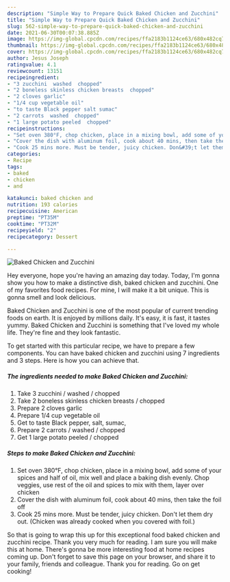 ```yaml
---
description: "Simple Way to Prepare Quick Baked Chicken and Zucchini"
title: "Simple Way to Prepare Quick Baked Chicken and Zucchini"
slug: 562-simple-way-to-prepare-quick-baked-chicken-and-zucchini
date: 2021-06-30T00:07:38.885Z
image: https://img-global.cpcdn.com/recipes/ffa2183b1124ce63/680x482cq70/baked-chicken-and-zucchini-recipe-main-photo.jpg
thumbnail: https://img-global.cpcdn.com/recipes/ffa2183b1124ce63/680x482cq70/baked-chicken-and-zucchini-recipe-main-photo.jpg
cover: https://img-global.cpcdn.com/recipes/ffa2183b1124ce63/680x482cq70/baked-chicken-and-zucchini-recipe-main-photo.jpg
author: Jesus Joseph
ratingvalue: 4.1
reviewcount: 13151
recipeingredient:
- "3 zucchini  washed  chopped"
- "2 boneless skinless chicken breasts  chopped"
- "2 cloves garlic"
- "1/4 cup vegetable oil"
- "to taste Black pepper salt sumac"
- "2 carrots  washed  chopped"
- "1 large potato peeled  chopped"
recipeinstructions:
- "Set oven 380°F, chop chicken, place in a mixing bowl, add some of your spices and half of oil, mix well and place a baking dish evenly. Chop veggies, use rest of the oil and spices to mix with them, layer over chicken"
- "Cover the dish with aluminum foil, cook about 40 mins, then take the foil off"
- "Cook 25 mins more. Must be tender, juicy chicken. Don&#39;t let them dry out. (Chicken was already cooked when you covered with foil.)"
categories:
- Recipe
tags:
- baked
- chicken
- and

katakunci: baked chicken and 
nutrition: 193 calories
recipecuisine: American
preptime: "PT35M"
cooktime: "PT32M"
recipeyield: "2"
recipecategory: Dessert

---
```



![Baked Chicken and Zucchini](https://img-global.cpcdn.com/recipes/ffa2183b1124ce63/680x482cq70/baked-chicken-and-zucchini-recipe-main-photo.jpg)

Hey everyone, hope you're having an amazing day today. Today, I'm gonna show you how to make a distinctive dish, baked chicken and zucchini. One of my favorites food recipes. For mine, I will make it a bit unique. This is gonna smell and look delicious.



Baked Chicken and Zucchini is one of the most popular of current trending foods on earth. It is enjoyed by millions daily. It's easy, it is fast, it tastes yummy. Baked Chicken and Zucchini is something that I've loved my whole life. They're fine and they look fantastic.


To get started with this particular recipe, we have to prepare a few components. You can have baked chicken and zucchini using 7 ingredients and 3 steps. Here is how you can achieve that.

<!--inarticleads1-->

##### The ingredients needed to make Baked Chicken and Zucchini:

1. Take 3 zucchini / washed / chopped
1. Take 2 boneless skinless chicken breasts / chopped
1. Prepare 2 cloves garlic
1. Prepare 1/4 cup vegetable oil
1. Get to taste Black pepper, salt, sumac,
1. Prepare 2 carrots / washed / chopped
1. Get 1 large potato peeled / chopped




<!--inarticleads2-->

##### Steps to make Baked Chicken and Zucchini:

1. Set oven 380°F, chop chicken, place in a mixing bowl, add some of your spices and half of oil, mix well and place a baking dish evenly. Chop veggies, use rest of the oil and spices to mix with them, layer over chicken
1. Cover the dish with aluminum foil, cook about 40 mins, then take the foil off
1. Cook 25 mins more. Must be tender, juicy chicken. Don&#39;t let them dry out. (Chicken was already cooked when you covered with foil.)




So that is going to wrap this up for this exceptional food baked chicken and zucchini recipe. Thank you very much for reading. I am sure you will make this at home. There's gonna be more interesting food at home recipes coming up. Don't forget to save this page on your browser, and share it to your family, friends and colleague. Thank you for reading. Go on get cooking!
